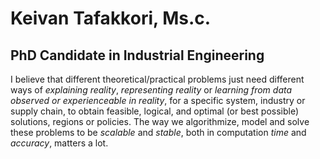 # Keivan Tafakkori, Ms.c.
## PhD Candidate in Industrial Engineering

I believe that different theoretical/practical problems just need different ways of _explaining reality_, _representing reality_ or _learning from data observed or experienceable in reality_, for a specific system, industry or supply chain, to obtain feasible, logical, and optimal (or best possible) solutions, regions or policies. The way we algorithmize, model and solve these problems to be _scalable_ and _stable_, both in computation _time_ and _accuracy_, matters a lot.
